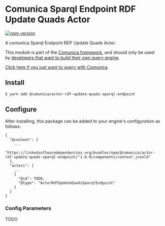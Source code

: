 # Comunica Sparql Endpoint RDF Update Quads Actor

[![npm version](https://badge.fury.io/js/%40comunica%2Factor-rdf-update-quads-sparql-endpoint.svg)](https://www.npmjs.com/package/@comunica/actor-rdf-update-quads-sparql-endpoint)

A comunica Sparql Endpoint RDF Update Quads Actor.

This module is part of the [Comunica framework](https://github.com/comunica/comunica),
and should only be used by [developers that want to build their own query engine](https://comunica.dev/docs/modify/).

[Click here if you just want to query with Comunica](https://comunica.dev/docs/query/).

## Install

```bash
$ yarn add @comunica/actor-rdf-update-quads-sparql-endpoint
```

## Configure

After installing, this package can be added to your engine's configuration as follows:
```text
{
  "@context": [
    ...
    "https://linkedsoftwaredependencies.org/bundles/npm/@comunica/actor-rdf-update-quads-sparql-endpoint/^1.0.0/components/context.jsonld"  
  ],
  "actors": [
    ...
    {
      "@id": TODO,
      "@type": "ActorRdfUpdateQuadsSparqlEndpoint"
    }
  ]
}
```

### Config Parameters

TODO
